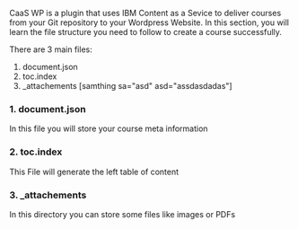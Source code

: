 CaaS WP is a plugin that uses IBM Content as a Sevice to deliver courses from your Git repository to your Wordpress Website. In this section, you will learn the file structure you need to follow to create a course successfully. 

There are 3 main files: 
1. document.json
2. toc.index
3. _attachements
[samthing sa="asd" asd="assdasdadas"]
### 1. document.json
In this file you will store your course meta information

### 2. toc.index
This File will generate the left table of content

### 3. _attachements
In this directory you can store some files like images or PDFs 

